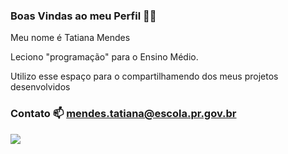 ### Boas Vindas ao meu Perfil 🙋‍♀️

Meu nome é Tatiana Mendes

Leciono "programação" para o Ensino Médio.

Utilizo esse espaço para o compartilhamendo dos meus projetos desenvolvidos

### Contato 📫 mendes.tatiana@escola.pr.gov.br


![](https://media.tenor.com/OOEVdUt6LiAAAAAd/taraji-henson-hidden-figures.gif)
